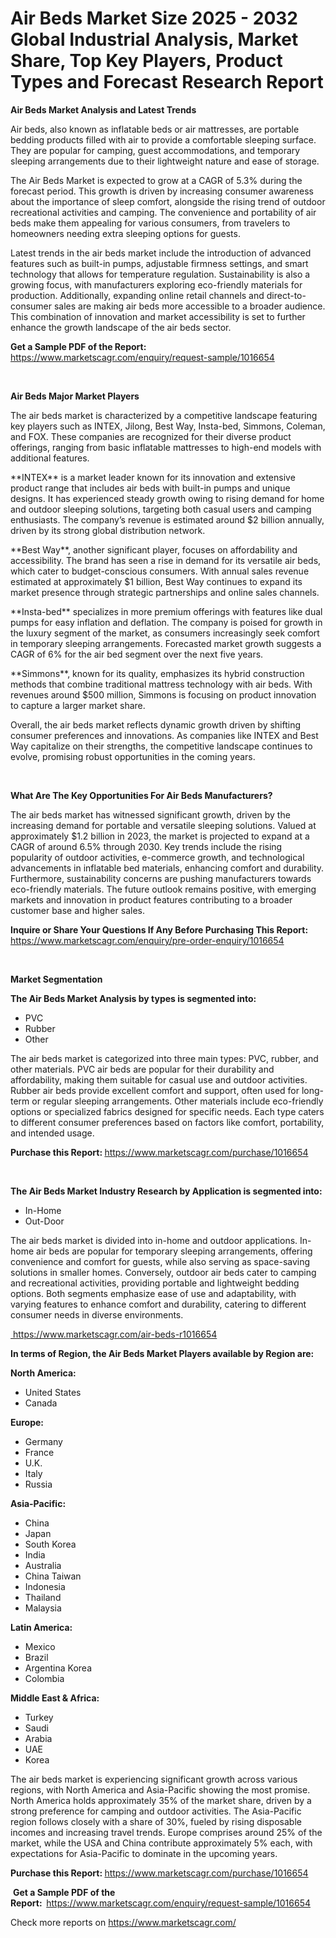 <p><h1>Air Beds Market Size 2025 - 2032 Global Industrial Analysis, Market Share, Top Key Players, Product Types and Forecast Research Report</h1></p><p><strong>Air Beds Market Analysis and Latest Trends</strong></p>
<p><p>Air beds, also known as inflatable beds or air mattresses, are portable bedding products filled with air to provide a comfortable sleeping surface. They are popular for camping, guest accommodations, and temporary sleeping arrangements due to their lightweight nature and ease of storage.</p><p>The Air Beds Market is expected to grow at a CAGR of 5.3% during the forecast period. This growth is driven by increasing consumer awareness about the importance of sleep comfort, alongside the rising trend of outdoor recreational activities and camping. The convenience and portability of air beds make them appealing for various consumers, from travelers to homeowners needing extra sleeping options for guests.</p><p>Latest trends in the air beds market include the introduction of advanced features such as built-in pumps, adjustable firmness settings, and smart technology that allows for temperature regulation. Sustainability is also a growing focus, with manufacturers exploring eco-friendly materials for production. Additionally, expanding online retail channels and direct-to-consumer sales are making air beds more accessible to a broader audience. This combination of innovation and market accessibility is set to further enhance the growth landscape of the air beds sector.</p></p>
<p><strong>Get a Sample PDF of the Report:&nbsp;</strong> <a href="https://www.marketscagr.com/enquiry/request-sample/1016654?utm_campaign=2882&utm_medium=2&utm_source=Github&utm_content=ia&utm_term=05042025&utm_id=air-beds">https://www.marketscagr.com/enquiry/request-sample/1016654</a></p>
<p>&nbsp;</p>
<p><strong>Air Beds Major Market Players</strong></p>
<p><p>The air beds market is characterized by a competitive landscape featuring key players such as INTEX, Jilong, Best Way, Insta-bed, Simmons, Coleman, and FOX. These companies are recognized for their diverse product offerings, ranging from basic inflatable mattresses to high-end models with additional features.</p><p>**INTEX** is a market leader known for its innovation and extensive product range that includes air beds with built-in pumps and unique designs. It has experienced steady growth owing to rising demand for home and outdoor sleeping solutions, targeting both casual users and camping enthusiasts. The company’s revenue is estimated around $2 billion annually, driven by its strong global distribution network.</p><p>**Best Way**, another significant player, focuses on affordability and accessibility. The brand has seen a rise in demand for its versatile air beds, which cater to budget-conscious consumers. With annual sales revenue estimated at approximately $1 billion, Best Way continues to expand its market presence through strategic partnerships and online sales channels.</p><p>**Insta-bed** specializes in more premium offerings with features like dual pumps for easy inflation and deflation. The company is poised for growth in the luxury segment of the market, as consumers increasingly seek comfort in temporary sleeping arrangements. Forecasted market growth suggests a CAGR of 6% for the air bed segment over the next five years.</p><p>**Simmons**, known for its quality, emphasizes its hybrid construction methods that combine traditional mattress technology with air beds. With revenues around $500 million, Simmons is focusing on product innovation to capture a larger market share.</p><p>Overall, the air beds market reflects dynamic growth driven by shifting consumer preferences and innovations. As companies like INTEX and Best Way capitalize on their strengths, the competitive landscape continues to evolve, promising robust opportunities in the coming years.</p></p>
<p>&nbsp;</p>
<p><strong>What Are The Key Opportunities For Air Beds Manufacturers?</strong></p>
<p><p>The air beds market has witnessed significant growth, driven by the increasing demand for portable and versatile sleeping solutions. Valued at approximately $1.2 billion in 2023, the market is projected to expand at a CAGR of around 6.5% through 2030. Key trends include the rising popularity of outdoor activities, e-commerce growth, and technological advancements in inflatable bed materials, enhancing comfort and durability. Furthermore, sustainability concerns are pushing manufacturers towards eco-friendly materials. The future outlook remains positive, with emerging markets and innovation in product features contributing to a broader customer base and higher sales.</p></p>
<p><strong>Inquire or Share Your Questions If Any Before Purchasing This Report:</strong> <a href="https://www.marketscagr.com/enquiry/pre-order-enquiry/1016654?utm_campaign=2882&utm_medium=2&utm_source=Github&utm_content=ia&utm_term=05042025&utm_id=air-beds">https://www.marketscagr.com/enquiry/pre-order-enquiry/1016654</a></p>
<p>&nbsp;</p>
<p><strong>Market Segmentation</strong></p>
<p><strong>The Air Beds Market Analysis by types is segmented into:</strong></p>
<p><ul><li>PVC</li><li>Rubber</li><li>Other</li></ul></p>
<p><p>The air beds market is categorized into three main types: PVC, rubber, and other materials. PVC air beds are popular for their durability and affordability, making them suitable for casual use and outdoor activities. Rubber air beds provide excellent comfort and support, often used for long-term or regular sleeping arrangements. Other materials include eco-friendly options or specialized fabrics designed for specific needs. Each type caters to different consumer preferences based on factors like comfort, portability, and intended usage.</p></p>
<p><strong>Purchase this Report:&nbsp;</strong><a href="https://www.marketscagr.com/purchase/1016654?utm_campaign=2882&utm_medium=2&utm_source=Github&utm_content=ia&utm_term=05042025&utm_id=air-beds">https://www.marketscagr.com/purchase/1016654</a></p>
<p>&nbsp;</p>
<p><strong>The Air Beds Market Industry Research by Application is segmented into:</strong></p>
<p><ul><li>In-Home</li><li>Out-Door</li></ul></p>
<p><p>The air beds market is divided into in-home and outdoor applications. In-home air beds are popular for temporary sleeping arrangements, offering convenience and comfort for guests, while also serving as space-saving solutions in smaller homes. Conversely, outdoor air beds cater to camping and recreational activities, providing portable and lightweight bedding options. Both segments emphasize ease of use and adaptability, with varying features to enhance comfort and durability, catering to different consumer needs in diverse environments.</p></p>
<p><a href="https://www.marketscagr.com/air-beds-r1016654?utm_campaign=2882&utm_medium=2&utm_source=Github&utm_content=ia&utm_term=05042025&utm_id=air-beds">&nbsp;https://www.marketscagr.com/air-beds-r1016654</a></p>
<p><strong>In terms of Region, the Air Beds Market Players available by Region are:</strong></p>
<p>
    <p> <strong> North America: </strong>
        <ul>
            <li>United States</li>
            <li>Canada</li>
        </ul>
        </p> 
    <p> <strong> Europe: </strong>
        <ul>
            <li>Germany</li>
            <li>France</li>
            <li>U.K.</li>
            <li>Italy</li>
            <li>Russia</li>
        </ul>
        </p> 
    <p> <strong> Asia-Pacific: </strong>
        <ul>
            <li>China</li>
            <li>Japan</li>
            <li>South Korea</li>
            <li>India</li>
            <li>Australia</li>
            <li>China Taiwan</li>
            <li>Indonesia</li>
            <li>Thailand</li>
            <li>Malaysia</li>
        </ul>
        </p> 
    <p> <strong> Latin America: </strong>
        <ul>
            <li>Mexico</li>
            <li>Brazil</li>
            <li>Argentina Korea</li>
            <li>Colombia</li>
        </ul>
        </p> 
    <p> <strong> Middle East & Africa: </strong>
        <ul>
            <li>Turkey</li>
            <li>Saudi</li>
            <li>Arabia</li>
            <li>UAE</li>
            <li>Korea</li>
        </ul>
    </p>
    </p>
<p><p>The air beds market is experiencing significant growth across various regions, with North America and Asia-Pacific showing the most promise. North America holds approximately 35% of the market share, driven by a strong preference for camping and outdoor activities. The Asia-Pacific region follows closely with a share of 30%, fueled by rising disposable incomes and increasing travel trends. Europe comprises around 25% of the market, while the USA and China contribute approximately 5% each, with expectations for Asia-Pacific to dominate in the upcoming years.</p></p>
<p><strong>Purchase this Report: </strong><a href="https://www.marketscagr.com/purchase/1016654?utm_campaign=2882&utm_medium=2&utm_source=Github&utm_content=ia&utm_term=05042025&utm_id=air-beds">https://www.marketscagr.com/purchase/1016654</a></p>
<p>&nbsp;<strong>Get a Sample PDF of the Report:&nbsp;&nbsp;</strong><a href="https://www.marketscagr.com/enquiry/request-sample/1016654?utm_campaign=2882&utm_medium=2&utm_source=Github&utm_content=ia&utm_term=05042025&utm_id=air-beds">https://www.marketscagr.com/enquiry/request-sample/1016654</a></p>
<p><strong></strong></p>
<p>Check more reports on <a href="https://www.marketscagr.com/?utm_campaign=2882&utm_medium=2&utm_source=Github&utm_content=ia&utm_term=05042025&utm_id=air-beds">https://www.marketscagr.com/</a></p>